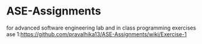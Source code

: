 # ASE-Assignments
for advanced software engineering lab and in class programming exercises<br>
ase 1:https://github.com/pravalhika13/ASE-Assignments/wiki/Exercise-1
